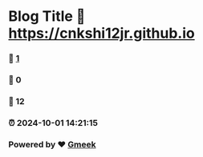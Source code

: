 # Blog Title :link: https://cnkshi12jr.github.io 
### :page_facing_up: [1](https://cnkshi12jr.github.io/tag.html) 
### :speech_balloon: 0 
### :hibiscus: 12 
### :alarm_clock: 2024-10-01 14:21:15 
### Powered by :heart: [Gmeek](https://github.com/Meekdai/Gmeek)
